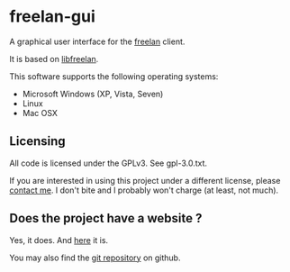 freelan-gui
===========

A graphical user interface for the [freelan](http://www.freelan.org) client.

It is based on [libfreelan](https://github.com/freelan-developers/libfreelan).

This software supports the following operating systems:

 - Microsoft Windows (XP, Vista, Seven)
 - Linux
 - Mac OSX

Licensing
---------

All code is licensed under the GPLv3. See gpl-3.0.txt.

If you are interested in using this project under a different license, please [contact me](mailto:julien.kauffmann__AT__freelan.org). I don't bite and I probably won't charge (at least, not much).

Does the project have a website ?
---------------------------------

Yes, it does. And [here](http://www.freelan.org) it is. 

You may also find the [git repository](https://github.com/freelan-developers/freelan-gui) on github.
